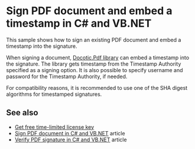 # Sign PDF document and embed a timestamp in C# and VB.NET

This sample shows how to sign an existing PDF document and embed a timestamp into the signature. 

When signing a document, [Docotic.Pdf library](https://bitmiracle.com/pdf-library/) can embed a timestamp into the signature. The library gets timestamp from the Timestamp Authority specified as a signing option. It is also possible to specify username and password for the Timestamp Authority, if needed. 

For compatibility reasons, it is recommended to use one of the SHA digest algorithms for timestamped signatures.

## See also
* [Get free time-limited license key](https://bitmiracle.com/pdf-library/download)
* [Sign PDF document in C# and VB.NET](https://bitmiracle.com/pdf-library/signatures/sign) article
* [Verify PDF signature in C# and VB.NET](https://bitmiracle.com/pdf-library/signatures/verify) article